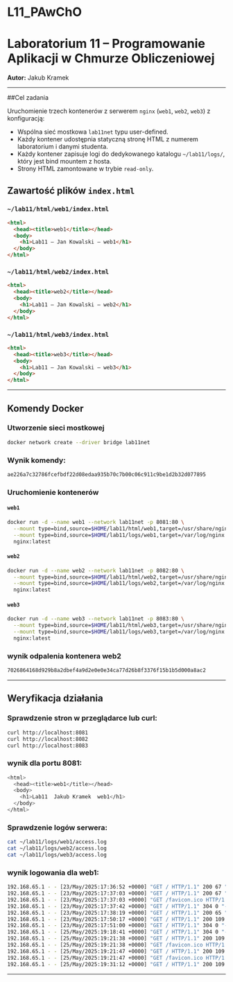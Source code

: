 # L11_PAwChO
# Laboratorium 11 – Programowanie Aplikacji w Chmurze Obliczeniowej


**Autor:** Jakub Kramek  

---

##Cel zadania

Uruchomienie trzech kontenerów z serwerem `nginx` (`web1`, `web2`, `web3`) z konfiguracją:
- Wspólna sieć mostkowa `lab11net` typu user-defined.
- Każdy kontener udostępnia statyczną stronę HTML z numerem laboratorium i danymi studenta.
- Każdy kontener zapisuje logi do dedykowanego katalogu `~/lab11/logs/`, który jest bind mountem z hosta.
- Strony HTML zamontowane w trybie `read-only`.

## Zawartość plików `index.html`

### `~/lab11/html/web1/index.html`
```html
<html>
  <head><title>web1</title></head>
  <body>
    <h1>Lab11 – Jan Kowalski – web1</h1>
  </body>
</html>
```

### `~/lab11/html/web2/index.html`
```html
<html>
  <head><title>web2</title></head>
  <body>
    <h1>Lab11 – Jan Kowalski – web2</h1>
  </body>
</html>
```

### `~/lab11/html/web3/index.html`
```html
<html>
  <head><title>web3</title></head>
  <body>
    <h1>Lab11 – Jan Kowalski – web3</h1>
  </body>
</html>
```

---

## Komendy Docker

### Utworzenie sieci mostkowej
```bash
docker network create --driver bridge lab11net
```
### Wynik komendy:
```bash
ae226a7c32786fcefbdf22d08edaa935b70c7b00c06c911c9be1d2b32d077895
```

### Uruchomienie kontenerów

#### `web1`
```bash
docker run -d --name web1 --network lab11net -p 8081:80 \
  --mount type=bind,source=$HOME/lab11/html/web1,target=/usr/share/nginx/html,readonly \
  --mount type=bind,source=$HOME/lab11/logs/web1,target=/var/log/nginx \
  nginx:latest
```

#### `web2`
```bash
docker run -d --name web2 --network lab11net -p 8082:80 \
  --mount type=bind,source=$HOME/lab11/html/web2,target=/usr/share/nginx/html,readonly \
  --mount type=bind,source=$HOME/lab11/logs/web2,target=/var/log/nginx \
  nginx:latest
```

#### `web3`
```bash
docker run -d --name web3 --network lab11net -p 8083:80 \
  --mount type=bind,source=$HOME/lab11/html/web3,target=/usr/share/nginx/html,readonly \
  --mount type=bind,source=$HOME/lab11/logs/web3,target=/var/log/nginx \
  nginx:latest
```
### wynik odpalenia kontenera web2
```bash
7026864168d929b8a2dbef4a9d2e0e0e34ca77d26b8f3376f15b1b5d000a8ac2
```
---

## Weryfikacja działania

### Sprawdzenie stron w przeglądarce lub curl:
```bash
curl http://localhost:8081
curl http://localhost:8082
curl http://localhost:8083
```
### wynik dla portu 8081:
```bash
<html>
  <head><title>web1</title></head>
  <body>
    <h1>Lab11  Jakub Kramek  web1</h1>
  </body>
</html>
```


###  Sprawdzenie logów serwera:
```bash
cat ~/lab11/logs/web1/access.log
cat ~/lab11/logs/web2/access.log
cat ~/lab11/logs/web3/access.log
```
### wynik logowania dla web1:
```bash
192.168.65.1 - - [23/May/2025:17:36:52 +0000] "GET / HTTP/1.1" 200 67 "-" "curl/8.7.1" "-"
192.168.65.1 - - [23/May/2025:17:37:03 +0000] "GET / HTTP/1.1" 200 67 "-" "Mozilla/5.0 (Macintosh; Intel Mac OS X 10_15_7) AppleWebKit/605.1.15 (KHTML, like Gecko) Version/18.0.1 Safari/605.1.15" "-"
192.168.65.1 - - [23/May/2025:17:37:03 +0000] "GET /favicon.ico HTTP/1.1" 404 153 "http://localhost:8081/" "Mozilla/5.0 (Macintosh; Intel Mac OS X 10_15_7) AppleWebKit/605.1.15 (KHTML, like Gecko) Version/18.0.1 Safari/605.1.15" "-"
192.168.65.1 - - [23/May/2025:17:37:42 +0000] "GET / HTTP/1.1" 304 0 "-" "Mozilla/5.0 (Macintosh; Intel Mac OS X 10_15_7) AppleWebKit/605.1.15 (KHTML, like Gecko) Version/18.0.1 Safari/605.1.15" "-"
192.168.65.1 - - [23/May/2025:17:38:19 +0000] "GET / HTTP/1.1" 200 65 "-" "Mozilla/5.0 (Macintosh; Intel Mac OS X 10_15_7) AppleWebKit/605.1.15 (KHTML, like Gecko) Version/18.0.1 Safari/605.1.15" "-"
192.168.65.1 - - [23/May/2025:17:50:17 +0000] "GET / HTTP/1.1" 200 109 "-" "Mozilla/5.0 (Macintosh; Intel Mac OS X 10_15_7) AppleWebKit/605.1.15 (KHTML, like Gecko) Version/18.0.1 Safari/605.1.15" "-"
192.168.65.1 - - [23/May/2025:17:51:00 +0000] "GET / HTTP/1.1" 304 0 "-" "Mozilla/5.0 (Macintosh; Intel Mac OS X 10_15_7) AppleWebKit/605.1.15 (KHTML, like Gecko) Version/18.0.1 Safari/605.1.15" "-"
192.168.65.1 - - [25/May/2025:19:18:41 +0000] "GET / HTTP/1.1" 304 0 "-" "Mozilla/5.0 (Macintosh; Intel Mac OS X 10_15_7) AppleWebKit/605.1.15 (KHTML, like Gecko) Version/18.0.1 Safari/605.1.15" "-"
192.168.65.1 - - [25/May/2025:19:21:38 +0000] "GET / HTTP/1.1" 200 109 "-" "Mozilla/5.0 (Macintosh; Intel Mac OS X 10_15_7) AppleWebKit/605.1.15 (KHTML, like Gecko) Version/18.0.1 Safari/605.1.15" "-"
192.168.65.1 - - [25/May/2025:19:21:38 +0000] "GET /favicon.ico HTTP/1.1" 404 153 "http://192.168.0.230:8081/" "Mozilla/5.0 (Macintosh; Intel Mac OS X 10_15_7) AppleWebKit/605.1.15 (KHTML, like Gecko) Version/18.0.1 Safari/605.1.15" "-"
192.168.65.1 - - [25/May/2025:19:21:47 +0000] "GET / HTTP/1.1" 200 109 "-" "Mozilla/5.0 (iPhone; CPU iPhone OS 18_5 like Mac OS X) AppleWebKit/605.1.15 (KHTML, like Gecko) Version/18.5 Mobile/15E148 Safari/604.1" "-"
192.168.65.1 - - [25/May/2025:19:21:47 +0000] "GET /favicon.ico HTTP/1.1" 404 153 "http://192.168.0.230:8081/" "Mozilla/5.0 (iPhone; CPU iPhone OS 18_5 like Mac OS X) AppleWebKit/605.1.15 (KHTML, like Gecko) Version/18.5 Mobile/15E148 Safari/604.1" "-"
192.168.65.1 - - [25/May/2025:19:31:12 +0000] "GET / HTTP/1.1" 200 109 "-" "curl/8.7.1" "-"
```

---
